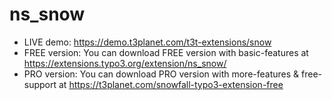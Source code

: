 # ns_snow

- LIVE demo: https://demo.t3planet.com/t3t-extensions/snow
- FREE version: You can download FREE version with basic-features at https://extensions.typo3.org/extension/ns_snow/
- PRO version: You can download PRO version with more-features & free-support at https://t3planet.com/snowfall-typo3-extension-free

